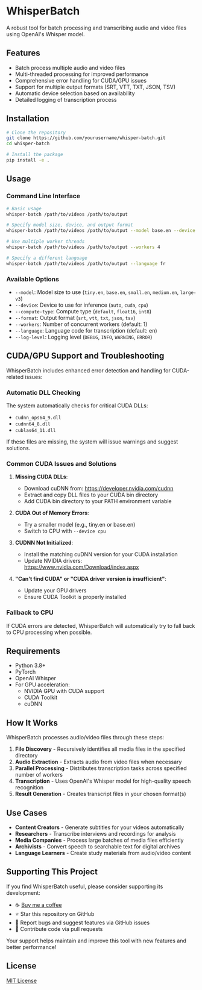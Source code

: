 # WhisperBatch

A robust tool for batch processing and transcribing audio and video files using OpenAI's Whisper model.

## Features

- Batch process multiple audio and video files
- Multi-threaded processing for improved performance
- Comprehensive error handling for CUDA/GPU issues
- Support for multiple output formats (SRT, VTT, TXT, JSON, TSV)
- Automatic device selection based on availability
- Detailed logging of transcription process

## Installation

```bash
# Clone the repository
git clone https://github.com/yourusername/whisper-batch.git
cd whisper-batch

# Install the package
pip install -e .
```

## Usage

### Command Line Interface

```bash
# Basic usage
whisper-batch /path/to/videos /path/to/output

# Specify model size, device, and output format
whisper-batch /path/to/videos /path/to/output --model base.en --device auto --format srt

# Use multiple worker threads
whisper-batch /path/to/videos /path/to/output --workers 4

# Specify a different language
whisper-batch /path/to/videos /path/to/output --language fr
```

### Available Options

- `--model`: Model size to use (`tiny.en`, `base.en`, `small.en`, `medium.en`, `large-v3`)
- `--device`: Device to use for inference (`auto`, `cuda`, `cpu`)
- `--compute-type`: Compute type (`default`, `float16`, `int8`)
- `--format`: Output format (`srt`, `vtt`, `txt`, `json`, `tsv`)
- `--workers`: Number of concurrent workers (default: 1)
- `--language`: Language code for transcription (default: en)
- `--log-level`: Logging level (`DEBUG`, `INFO`, `WARNING`, `ERROR`)

## CUDA/GPU Support and Troubleshooting

WhisperBatch includes enhanced error detection and handling for CUDA-related issues:

### Automatic DLL Checking

The system automatically checks for critical CUDA DLLs:
- `cudnn_ops64_9.dll`
- `cudnn64_8.dll`
- `cublas64_11.dll`

If these files are missing, the system will issue warnings and suggest solutions.

### Common CUDA Issues and Solutions

1. **Missing CUDA DLLs**: 
   - Download cuDNN from: https://developer.nvidia.com/cudnn
   - Extract and copy DLL files to your CUDA bin directory
   - Add CUDA bin directory to your PATH environment variable

2. **CUDA Out of Memory Errors**:
   - Try a smaller model (e.g., tiny.en or base.en)
   - Switch to CPU with `--device cpu`

3. **CUDNN Not Initialized**:
   - Install the matching cuDNN version for your CUDA installation
   - Update NVIDIA drivers: https://www.nvidia.com/Download/index.aspx

4. **"Can't find CUDA" or "CUDA driver version is insufficient"**:
   - Update your GPU drivers
   - Ensure CUDA Toolkit is properly installed

### Fallback to CPU

If CUDA errors are detected, WhisperBatch will automatically try to fall back to CPU processing when possible.

## Requirements

- Python 3.8+
- PyTorch
- OpenAI Whisper
- For GPU acceleration:
  - NVIDIA GPU with CUDA support
  - CUDA Toolkit
  - cuDNN

## How It Works

WhisperBatch processes audio/video files through these steps:
1. **File Discovery** - Recursively identifies all media files in the specified directory
2. **Audio Extraction** - Extracts audio from video files when necessary
3. **Parallel Processing** - Distributes transcription tasks across specified number of workers
4. **Transcription** - Uses OpenAI's Whisper model for high-quality speech recognition
5. **Result Generation** - Creates transcript files in your chosen format(s)

## Use Cases

- **Content Creators** - Generate subtitles for your videos automatically
- **Researchers** - Transcribe interviews and recordings for analysis
- **Media Companies** - Process large batches of media files efficiently
- **Archivists** - Convert speech to searchable text for digital archives
- **Language Learners** - Create study materials from audio/video content

## Supporting This Project

If you find WhisperBatch useful, please consider supporting its development:

- ☕ [Buy me a coffee](https://buymeacoffee.com/andrewgermann)
- ⭐ Star this repository on GitHub
- 🐛 Report bugs and suggest features via GitHub issues
- 🧪 Contribute code via pull requests

Your support helps maintain and improve this tool with new features and better performance!

## License

[MIT License](LICENSE) 